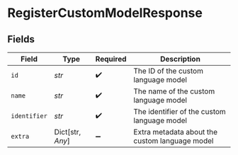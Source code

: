 # RegisterCustomModelResponse


## Fields

| Field                                          | Type                                           | Required                                       | Description                                    |
| ---------------------------------------------- | ---------------------------------------------- | ---------------------------------------------- | ---------------------------------------------- |
| `id`                                           | *str*                                          | :heavy_check_mark:                             | The ID of the custom language model            |
| `name`                                         | *str*                                          | :heavy_check_mark:                             | The name of the custom language model          |
| `identifier`                                   | *str*                                          | :heavy_check_mark:                             | The identifier of the custom language model    |
| `extra`                                        | Dict[str, *Any*]                               | :heavy_minus_sign:                             | Extra metadata about the custom language model |